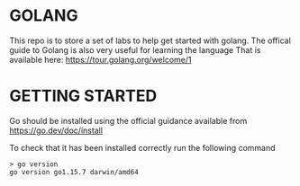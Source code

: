 GOLANG
======

This repo is to store a set of labs to help get started with golang. The offical guide to Golang is also very useful for learning the language
That is available here: https://tour.golang.org/welcome/1

GETTING STARTED
===============

Go should be installed using the official guidance available from https://go.dev/doc/install

To check that it has been installed correctly run the following command

```
> go version
go version go1.15.7 darwin/amd64
```
